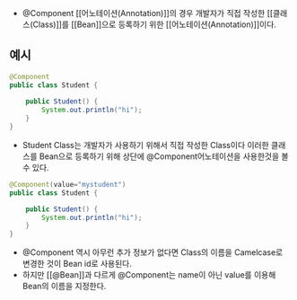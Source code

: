 - @Component [[어노테이션(Annotation)]]의 경우 개발자가 직접 작성한 [[클래스(Class)]]를 [[Bean]]으로 등록하기 위한 [[어노테이션(Annotation)]]이다. 


## 예시
```java
@Component
public class Student {
	
    public Student() {
	    System.out.println("hi");
    }
}
```

- Student Class는 개발자가 사용하기 위해서 직접 작성한 Class이다 이러한 클래스를 Bean으로 등록하기 위해 상단에 @Component어노테이션을 사용한것을 볼 수 있다.

```java
@Component(value="mystudent")
public class Student {

    public Student() {
        System.out.println("hi");
    }
}
```

- @Component 역시 아무런 추가 정보가 없다면 Class의 이름을 Camelcase로 변경한 것이 Bean id로 사용된다.
- 하지만 [[@Bean]]과 다르게 @Component는 name이 아닌 value를 이용해 Bean의 이름을 지정한다.